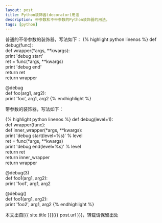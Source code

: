 ```yaml
---
layout: post
title: Python装饰器(decorator)用法
description: 带参数和不带参数的Python装饰器的用法。
tags: [python]
---
```


普通的不带参数的装饰器，写法如下：
{% highlight python linenos %}
def debug(func):  
    def wrapper(*args, **kwargs):  
        print 'debug start'  
        ret = func(*args, **kwargs)  
        print 'debug end'  
        return ret  
    return wrapper  
  
@debug  
def foo(arg1, arg2):  
    print 'foo', arg1, arg2 
{% endhighlight %}

带参数的装饰器，写法如下：
<!--more-->
{% highlight python linenos %}
def debug(level=1):  
    def wrapper(func):  
        def inner_wrapper(*args, **kwargs):  
            print 'debug start(level=%s)' % level  
            ret = func(*args, **kwargs)  
            print 'debug end(level=%s)' % level  
            return ret  
        return inner_wrapper  
    return wrapper  
  
@debug(3)  
def foo1(arg1, arg2):  
    print 'foo1', arg1, arg2  
  
@debug()  
def foo1(arg1, arg2):  
    print 'foo2', arg1, arg2
{% endhighlight %}

本文出自[{{ site.title }}]({{ post.url }})，转载请保留出处